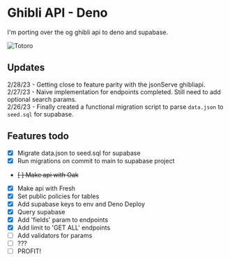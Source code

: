 # Ghibli API - Deno

I'm porting over the og ghibli api to deno and supabase.

![Totoro](https://media.giphy.com/media/ASy3PKVFnk7ZK/giphy.gif)

## Updates

2/28/23 - Getting close to feature parity with the jsonServe ghibliapi.  
2/27/23 - Naive implementation for endpoints completed. Still need to add optional search params.  
2/26/23 - Finally created a functional migration script to parse `data.json` to `seed.sql` for supabase.  

## Features todo

- [x] Migrate data.json to seed.sql for supabase
- [x] Run migrations on commit to main to supabase project
- ~~[ ] Make api with Oak~~
- [x] Make api with Fresh
- [x] Set public policies for tables
- [x] Add supabase keys to env and Deno Deploy
- [x] Query supabase
- [x] Add 'fields' param to endpoints
- [x] Add limit to 'GET ALL' endpoints
- [ ] Add validators for params
- [ ] ???
- [ ] PROFIT!

